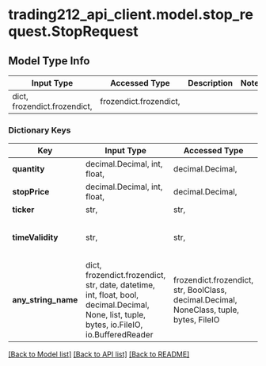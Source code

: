 # trading212_api_client.model.stop_request.StopRequest

## Model Type Info
Input Type | Accessed Type | Description | Notes
------------ | ------------- | ------------- | -------------
dict, frozendict.frozendict,  | frozendict.frozendict,  |  | 

### Dictionary Keys
Key | Input Type | Accessed Type | Description | Notes
------------ | ------------- | ------------- | ------------- | -------------
**quantity** | decimal.Decimal, int, float,  | decimal.Decimal,  |  | [optional] 
**stopPrice** | decimal.Decimal, int, float,  | decimal.Decimal,  |  | [optional] 
**ticker** | str,  | str,  |  | [optional] 
**timeValidity** | str,  | str,  | Expiration | [optional] must be one of ["DAY", "GOOD_TILL_CANCEL", ] 
**any_string_name** | dict, frozendict.frozendict, str, date, datetime, int, float, bool, decimal.Decimal, None, list, tuple, bytes, io.FileIO, io.BufferedReader | frozendict.frozendict, str, BoolClass, decimal.Decimal, NoneClass, tuple, bytes, FileIO | any string name can be used but the value must be the correct type | [optional]

[[Back to Model list]](../../README.md#documentation-for-models) [[Back to API list]](../../README.md#documentation-for-api-endpoints) [[Back to README]](../../README.md)

